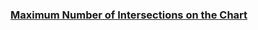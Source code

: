 ### [Maximum Number of Intersections on the Chart](https://leetcode.com/problems/maximum-number-of-intersections-on-the-chart)

